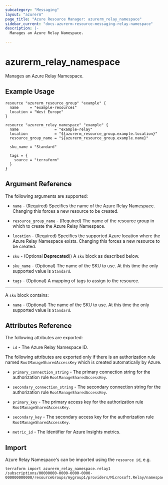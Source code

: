 ```yaml
---
subcategory: "Messaging"
layout: "azurerm"
page_title: "Azure Resource Manager: azurerm_relay_namespace"
sidebar_current: "docs-azurerm-resource-messaging-relay-namespace"
description: |-
  Manages an Azure Relay Namespace.

---
```


# azurerm_relay_namespace

Manages an Azure Relay Namespace.

## Example Usage

```hcl
resource "azurerm_resource_group" "example" {
  name     = "example-resources"
  location = "West Europe"
}

resource "azurerm_relay_namespace" "example" {
  name                = "example-relay"
  location            = "${azurerm_resource_group.example.location}"
  resource_group_name = "${azurerm_resource_group.example.name}"

  sku_name = "Standard"

  tags = {
    source = "terraform"
  }
}
```

## Argument Reference

The following arguments are supported:

* `name` - (Required) Specifies the name of the Azure Relay Namespace. Changing this forces a new resource to be created.

* `resource_group_name` - (Required) The name of the resource group in which to create the Azure Relay Namespace.

* `location` - (Required) Specifies the supported Azure location where the Azure Relay Namespace exists. Changing this forces a new resource to be created.

* `sku` - (Optional **Deprecated**)) A `sku` block as described below.

* `sku_name` - (Optional) The name of the SKU to use. At this time the only supported value is `Standard`.

* `tags` - (Optional) A mapping of tags to assign to the resource.

----

A `sku` block contains:

* `name` - (Optional) The name of the SKU to use. At this time the only supported value is `Standard`.

## Attributes Reference

The following attributes are exported:

* `id` - The Azure Relay Namespace ID.

The following attributes are exported only if there is an authorization rule named `RootManageSharedAccessKey` which is created automatically by Azure.

* `primary_connection_string` - The primary connection string for the authorization rule `RootManageSharedAccessKey`.

* `secondary_connection_string` - The secondary connection string for the authorization rule `RootManageSharedAccessKey`.

* `primary_key` - The primary access key for the authorization rule `RootManageSharedAccessKey`.

* `secondary_key` - The secondary access key for the authorization rule `RootManageSharedAccessKey`.

* `metric_id` - The Identifier for Azure Insights metrics.

## Import

Azure Relay Namespace's can be imported using the `resource id`, e.g.

```shell
terraform import azurerm_relay_namespace.relay1 /subscriptions/00000000-0000-0000-0000-000000000000/resourceGroups/mygroup1/providers/Microsoft.Relay/namespaces/relay1
```
